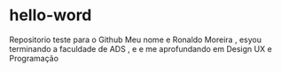 # hello-word
Repositorio teste para o Github
Meu nome e Ronaldo Moreira , esyou terminando a faculdade de ADS , e e me aprofundando em Design UX e Programação
